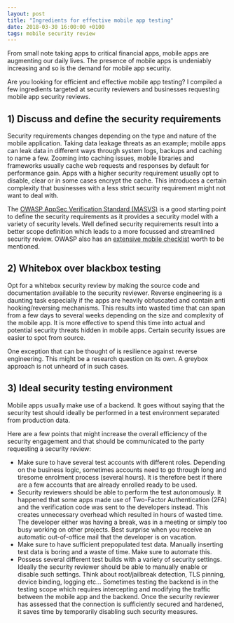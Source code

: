 ```yaml
---
layout: post
title: "Ingredients for effective mobile app testing"
date: 2018-03-30 16:00:00 +0100
tags: mobile security review
---
```



From small note taking apps to critical financial apps, mobile apps are augmenting our daily lives. The presence of mobile apps is undeniably increasing and so is the demand for mobile app security.

Are you looking for efficient and effective mobile app testing? I compiled a few ingredients targeted at security reviewers and businesses requesting mobile app security reviews. 


## 1) Discuss and define the security requirements
Security requirements changes depending on the type and nature of the mobile application. Taking data leakage threats as an example; mobile apps can leak data in different ways through system logs, backups and caching to name a few. Zooming into caching issues, mobile libraries and frameworks usually cache web requests and responses by default for performance gain. Apps with a higher security requirement usually opt to disable, clear or in some cases encrypt the cache. This introduces a certain complexity that businesses with a less strict security requirement might not want to deal with. 

The [OWASP AppSec Verification Standard (MASVS)][owasp-masvs] is a good starting point to define the security requirements as it provides a security model with a variety of security levels.
Well defined security requirements result into a better scope definition which leads to a more focussed and streamlined security review. OWASP also has an [extensive mobile checklist][owasp-mobile-checklists] worth to be mentioned.


## 2) Whitebox over blackbox testing
Opt for a whitebox security review by making the source code and documentation available to the security reviewer. Reverse engineering is a daunting task especially if the apps are heavily obfuscated and contain anti hooking/reversing mechanisms. This results into wasted time that can span from a few days to several weeks depending on the size and complexity of the mobile app. It is more effective to spend this time into actual and potential security threats hidden in mobile apps. Certain security issues are easier to spot from source.

One exception that can be thought of is resilience against reverse engineering. This might be a research question on its own. A greybox approach is not unheard of in such cases. 


## 3) Ideal security testing environment
Mobile apps usually make use of a backend. It goes without saying that the security test should ideally be performed in a test environment separated from production data.

Here are a few points that might increase the overall efficiency of the security engagement and that should be communicated to the party requesting a security review:
- Make sure to have several test accounts with different roles. Depending on the business logic, sometimes accounts need to go through long and tiresome enrolment process (several hours). It is therefore best if there are a few accounts that are already enrolled ready to be used.
- Security reviewers should be able to perform the test autonomously. It happened that some apps made use of Two-Factor Authentication (2FA) and the verification code was sent to the developers instead. This creates unnecessary overhead which resulted in hours of wasted time. The developer either was having a break, was in a meeting or simply too busy working on other projects. Best surprise when you receive an automatic out-of-office mail that the developer is on vacation.
- Make sure to have sufficient prepopulated test data. Manually inserting test data is boring and a waste of time. Make sure to automate this.
- Possess several different test builds with a variety of security settings. Ideally the security reviewer should be able to manually enable or disable such settings. Think about root/jailbreak detection, TLS pinning, device binding, logging etc... Sometimes testing the backend is in the testing scope which requires intercepting and modifying the traffic between the mobile app and the backend. Once the security reviewer has assessed that the connection is sufficiently secured and hardened, it saves time by temporarily disabling such security measures.


[owasp-masvs]: https://github.com/OWASP/owasp-masvs/releases/
[owasp-mobile-checklists]: https://github.com/OWASP/owasp-mstg/tree/master/Checklists